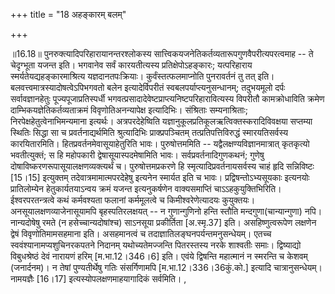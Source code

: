 +++
title = "18 अहङ्कारम् बलम्"

+++
  
  
॥16.18॥ पुनरुक्त्यादिपरिहारायानन्तरश्लोकस्य
सात्त्विकयजनेतिकर्तव्यतारूपगुणवैपरीत्यपरत्वमाह -- ते चेदृग्भूता यजन्त
इति। भगवानेव सर्वं कारयतीत्यस्य प्रतिक्षेपोऽहङ्कारः; यत्परिहाराय
स्मर्यतेयद्यहङ्कारमाश्रित्य यज्ञदानतपःक्रियाः। कुर्वंस्तत्फलमाप्नोति
पुनरावर्तनं तु तत् इति। बलवत्त्वमात्रस्यादोषत्वेऽपिभगवतो बलेन
इत्यादेर्विपरीतं स्वबलपर्याप्त्यनुसन्धानम्; तदुभयमूलो दर्पः
सर्वावज्ञानहेतुः पूज्यपूजाप्रतिस्पर्धी
भगवत्प्रसादादेवेष्टप्राप्त्यनिष्टपरिहारावित्यस्य विपरीतौ कामक्रोधाविति
क्रमेण दाम्भिकयज्ञेतिकर्तव्यताक्रमं विवृणोतिअनन्यापेक्ष इत्यादिभिः।
संश्रिताः सम्यनाश्रिताः; निरपेक्षहेतुत्वेनाभिमन्यमाना इत्यर्थः।
अत्रपरदेहेष्विति यज्ञानुकूलप्रतिकूलऋत्विक्तस्करादिविवक्षया सप्तम्या
स्थितिः सिद्धा सा च प्रवर्तनाद्यर्थमिति श्रुत्यादिभिः प्राक्प्रपञ्चितम्
तत्प्रतिपत्तिविरुद्धं स्मारयतिसर्वस्य कारयितारमिति।
हितप्रवर्तनमेवासूयाहेतुरिति भावः। पुरुषोत्तममिति --
यद्वैलक्षण्यविज्ञानमात्रात् कृतकृत्यो भवतीत्युक्तं; स हि महोपकारी
द्वेषासूयास्पदमेषामिति भावः। सर्वप्रवर्तनादिगुणकथनं; गुणेषु
दोषाविष्करणरूपासूयालक्षणव्यक्त्यर्थं च। पुरुषोत्तमप्रकरणे हि
स्मृत्यादिप्रवर्तनायसर्वस्य चाहं हृदि सन्निविष्टः \[15।15\] इत्युक्तम्
तदेवात्रमामात्मपरदेहेषु इत्यनेन स्मार्यत इति च
भावः। प्रद्विषन्तोऽभ्यसूयकाः इत्यनयोः प्रातिलोम्येन हेतुकार्यतयाऽन्वय
क्रमं यजन्त इत्यनुकर्षणेन वाक्यसमाप्तिं चाऽऽहकुयुक्तिभिरिति।
ईश्वरपरतन्त्रत्वे कथं कर्मवश्यता फलानां कर्ममूलत्वे च किमीश्वरेणेत्यादयः
कुयुक्तयः। अनसूयालक्षणव्याजेनासूयामपि बृहस्पतिरलक्षयत् -- न गुणान्गुणिनो
हन्ति स्तौति मन्दगुणा(चान्यान्गुणा) नपि। नान्यदोषेषु रमते (न
हसेच्चान्यदोषांश्च) साऽनसूया प्रकीर्तिता \[अ.स्मृ.37\] इति।
असहिष्णुत्वरूपेण लक्षणेन द्वेषं विवृणोतिमामसहमाना इति। असहमानत्वं च
तदाज्ञातिलङ्घनपर्यन्तमनुसन्धेयम्। एतच्च स्ववंश्यानामप्यशुचिनरकपतने
निदानम् यथोच्यतेमज्जन्ति पितरस्तस्य नरके शाश्वतीः समाः। द्विष्याद्यो
विबुधश्रेष्ठं देवं नारायणं हरिम् \[म.भा.12।346।6\] इति। एवंये द्विषन्ति
महात्मानं न स्मरन्ति च केशवम् (जनार्दनम)। न तेषां पुण्यतीर्थेषु गतिः
संसर्गिणामपि \[म.भा.12।336।36कुं.को.\] इत्यादि
चात्रानुसन्धेयम्। नामयज्ञैः \[16।17\] इत्यस्योपलक्षणमाहयागादिकं
सर्वमिति। ,
